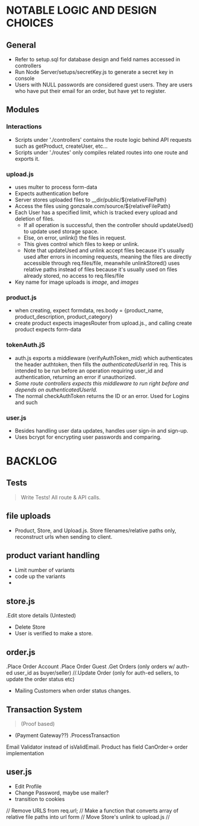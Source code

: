 # NOTABLE LOGIC AND DESIGN CHOICES
## General
- Refer to setup.sql for database design and field names accessed in controllers
- Run Node Server/setups/secretKey.js to generate a secret key in console
- Users with NULL passwords are considered guest users. They are users who have put their email for an order, but have yet to register.

## Modules
### Interactions
- Scripts under './controllers' contains the route logic behind API requests such as getProduct, createUser, etc... 
- Scripts under './routes' only compiles related routes into one route and exports it.
### upload.js
- uses multer to process form-data
- Expects authentication before 
- Server stores uploaded files to __dir/public/${relativeFilePath}
- Access the files using gonzsale.com/source/${relativeFilePath}
- Each User has a specified limit, which is tracked every upload and deletion of files. 
    - If all operation is successful, then the controller should updateUsed() to update used storage space. 
    - Else, on error, unlink() the files in request.
    - This gives control which files to keep or unlink.
    - Note that updateUsed and unlink accept files because it's usually used after errors in incoming requests, meaning the files are directly accessible through req.files/file, meanwhile unlinkStored() uses relative paths instead of files because it's usually used on files already stored, no access to req.files/file  
- Key name for image uploads is _image_, and _images_
### product.js
- when creating, expect formdata, res.body = {product_name, product_description, product_category}
- create product expects imagesRouter from upload.js., and calling create product expects form-data
### tokenAuth.jS
- auth.js exports a middleware (verifyAuthToken_mid) which authenticates the header authtoken, then fills the *authenticatedUserId* in req. This is intended to be run before an operation requiring user_id and authentication, returning an error if unauthorized.
- *Some route controllers expects this middleware to run right before and depends on authenticatedUserId.*
- The normal checkAuthToken returns the ID or an error. Used for Logins and such
### user.js
- Besides handling user data updates, handles user sign-in and sign-up.
- Uses bcrypt for encrypting user passwords and comparing.




# BACKLOG
## Tests
> Write Tests! All route & API calls. 

## file uploads
- Product, Store, and Upload.js. Store filenames/relative paths only, reconstruct urls when sending to client.

## product variant handling
- Limit number of variants
- code up the variants
- 

## store.js
.Edit store details (Untested)
- Delete Store
- User is verified to make a store. 

## order.js
.Place Order Account
.Place Order Guest
.Get Orders (only orders w/ auth-ed user_id as buyer/seller)
//.Update Order (only for auth-ed sellers, to update the order status etc)
- Mailing Customers when order status changes.

## Transaction System
> (Proof based)
- (Payment Gateway??)
.ProcessTransaction

Email Validator instead of isValidEmail. 
Product has field CanOrder-> order implementation

## user.js
- Edit Profile
- Change Password, maybe use mailer?
- transition to cookies






// Remove URLS from req.url;
// Make a function that converts array of relative file paths into url form
// Move Store's unlink to upload.js
// 
